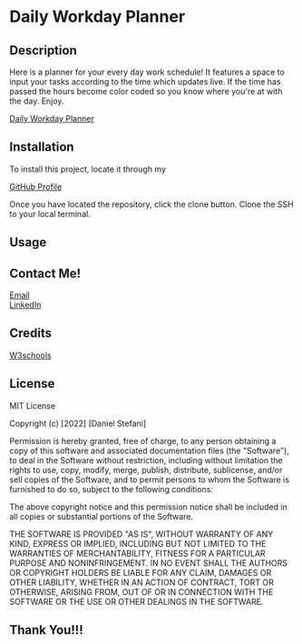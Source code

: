 # Daily Workday Planner

## Description

Here is a planner for your every day work schedule! It features a space to input your tasks according to the time which updates live. If the time has passed the hours become color coded so you know where you're at with the day. Enjoy.

[Daily Workday Planner](https://dstefani86.github.io/daily_workday_planner/)

## Installation

To install this project, locate it through my

[GitHub Profile](https://github.com/DStefani86/)

Once you have located the repository, click the clone button. Clone the SSH to your local terminal.

## Usage

## Contact Me!

[Email](stefanibusiness@gmail.com)
<br>
[LinkedIn](https://www.linkedin.com/in/daniel-stefani-b88695238/)
<br>

## Credits

[W3schools](www.w3schools.com)
<br>

## License

MIT License

Copyright (c) [2022] [Daniel Stefani]

Permission is hereby granted, free of charge, to any person obtaining a copy
of this software and associated documentation files (the "Software"), to deal
in the Software without restriction, including without limitation the rights
to use, copy, modify, merge, publish, distribute, sublicense, and/or sell
copies of the Software, and to permit persons to whom the Software is
furnished to do so, subject to the following conditions:

The above copyright notice and this permission notice shall be included in all
copies or substantial portions of the Software.

THE SOFTWARE IS PROVIDED "AS IS", WITHOUT WARRANTY OF ANY KIND, EXPRESS OR
IMPLIED, INCLUDING BUT NOT LIMITED TO THE WARRANTIES OF MERCHANTABILITY,
FITNESS FOR A PARTICULAR PURPOSE AND NONINFRINGEMENT. IN NO EVENT SHALL THE
AUTHORS OR COPYRIGHT HOLDERS BE LIABLE FOR ANY CLAIM, DAMAGES OR OTHER
LIABILITY, WHETHER IN AN ACTION OF CONTRACT, TORT OR OTHERWISE, ARISING FROM,
OUT OF OR IN CONNECTION WITH THE SOFTWARE OR THE USE OR OTHER DEALINGS IN THE
SOFTWARE.

## Thank You!!!

